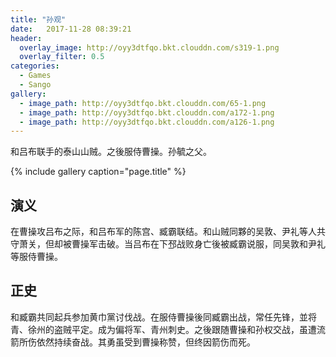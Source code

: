 ```yaml
---
title: "孙观"
date:   2017-11-28 08:39:21
header:
  overlay_image: http://oyy3dtfqo.bkt.clouddn.com/s319-1.png
  overlay_filter: 0.5
categories:
  - Games
  - Sango
gallery:
  - image_path: http://oyy3dtfqo.bkt.clouddn.com/65-1.png
  - image_path: http://oyy3dtfqo.bkt.clouddn.com/a172-1.png
  - image_path: http://oyy3dtfqo.bkt.clouddn.com/a126-1.png
---
```


和吕布联手的泰山山贼。之後服侍曹操。孙毓之父。

{% include gallery caption="page.title" %}

## 演义

在曹操攻吕布之际，和吕布军的陈宫、臧霸联结。和山贼同夥的吴敦、尹礼等人共守萧关，但却被曹操军击破。当吕布在下邳战败身亡後被臧霸说服，同吴敦和尹礼等服侍曹操。

## 正史

和臧霸共同起兵参加黄巾黨讨伐战。在服侍曹操後同臧霸出战，常任先锋，並将青、徐州的盗贼平定。成为偏将军、青州刺史。之後跟随曹操和孙权交战，虽遭流箭所伤依然持续奋战。其勇虽受到曹操称赞，但终因箭伤而死。